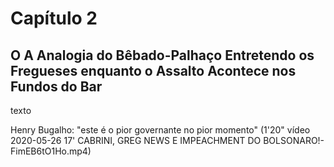 # Capítulo 2
## O A Analogia do Bêbado-Palhaço Entretendo os Fregueses enquanto o Assalto Acontece nos Fundos do Bar

texto


Henry Bugalho: "este é o pior governante no pior momento" (1'20" vídeo 2020-05-26 17' CABRINI, GREG NEWS E IMPEACHMENT DO BOLSONARO!-FimEB6tO1Ho.mp4)
